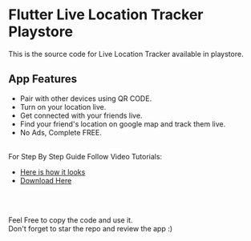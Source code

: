 # Flutter Live Location Tracker Playstore

This is the source code for Live Location Tracker available in playstore.<br>

## App Features
- Pair with other devices using QR CODE.<br>
- Turn on your location live.<br>
- Get connected with your friends live.<br>
- Find your friend's location on google map and track them live.<br>
- No Ads, Complete FREE.<br><br>


For Step By Step Guide Follow Video Tutorials:
- [Here is how it looks](https://youtu.be/I68TO0V2D3Q)
- [Download Here](https://bit.ly/3C3cu0b)

<br><br>

Feel Free to copy the code and use it.<br>
Don't forget to star the repo and review the app :)
